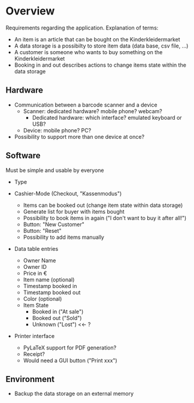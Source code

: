 # Overview

Requirements regarding the application.
Explanation of terms:
* An item is an article that can be bought on the Kinderkleidermarket
* A data storage is a possibilty to store item data (data base, csv file, ...)
* A customer is someone who wants to buy something on the Kinderkleidermarket
* Booking in and out describes actions to change items state within the data storage

## Hardware
* Communication between a barcode scanner and a device
    * Scanner: dedicated hardware? mobile phone? webcam?
        * Dedicated hardware: which interface? emulated keyboard or USB?
    * Device: mobile phone? PC?
* Possibility to support more than one device at once?

## Software

Must be simple and usable by everyone

* Type 

* Cashier-Mode (Checkout, "Kassenmodus")
    * Items can be booked out (change item state within data storage)
    * Generate list for buyer with items bought
    * Possibility to book items in again ("I don't want to buy it after all!")
    * Button: "New Customer"
    * Button: "Reset"
    * Possibility to add items manually
    
<!-- * The scanner must be operated in two different modes: -->
<!--   * A: -->

* Data table entries
    * Owner Name
    * Owner ID
    * Price in €
    * Item name (optional)
    * Timestamp booked in
    * Timestamp booked out
    * Color (optional)
    * Item State
        * Booked in ("At sale")
        * Booked out ("Sold")
        * Unknown ("Lost") <<- ?
        
* Printer interface
    * PyLaTeX support for PDF generation?
    * Receipt?
    * Would need a GUI button ("Print xxx")

## Environment
* Backup the data storage on an external memory

